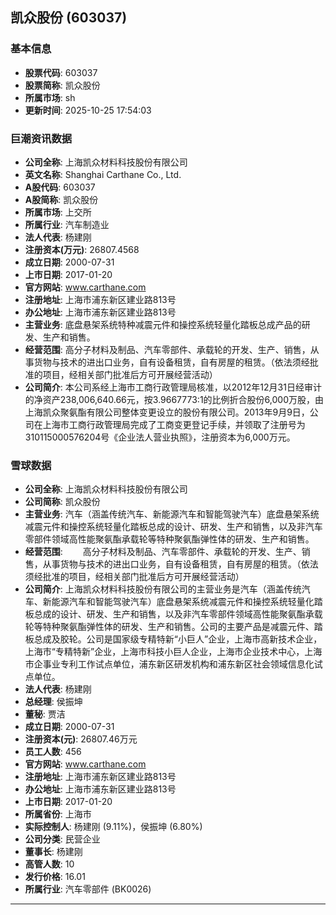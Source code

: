 ## 凯众股份 (603037)

### 基本信息

- **股票代码**: 603037
- **股票简称**: 凯众股份
- **所属市场**: sh
- **更新时间**: 2025-10-25 17:54:03

### 巨潮资讯数据

- **公司全称**: 上海凯众材料科技股份有限公司
- **英文名称**: Shanghai Carthane Co., Ltd.
- **A股代码**: 603037
- **A股简称**: 凯众股份
- **所属市场**: 上交所
- **所属行业**: 汽车制造业
- **法人代表**: 杨建刚
- **注册资本(万元)**: 26807.4568
- **成立日期**: 2000-07-31
- **上市日期**: 2017-01-20
- **官方网站**: www.carthane.com
- **注册地址**: 上海市浦东新区建业路813号
- **办公地址**: 上海市浦东新区建业路813号
- **主营业务**: 底盘悬架系统特种减震元件和操控系统轻量化踏板总成产品的研发、生产和销售。
- **经营范围**: 高分子材料及制品、汽车零部件、承载轮的开发、生产、销售，从事货物与技术的进出口业务，自有设备租赁，自有房屋的租赁。（依法须经批准的项目，经相关部门批准后方可开展经营活动）
- **公司简介**: 本公司系经上海市工商行政管理局核准，以2012年12月31日经审计的净资产238,006,640.66元，按3.9667773:1的比例折合股份6,000万股，由上海凯众聚氨酯有限公司整体变更设立的股份有限公司。2013年9月9日，公司在上海市工商行政管理局完成了工商变更登记手续，并领取了注册号为310115000576204号《企业法人营业执照》，注册资本为6,000万元。

### 雪球数据

- **公司全称**: 上海凯众材料科技股份有限公司
- **公司简称**: 凯众股份
- **主营业务**: 汽车（涵盖传统汽车、新能源汽车和智能驾驶汽车）底盘悬架系统减震元件和操控系统轻量化踏板总成的设计、研发、生产和销售，以及非汽车零部件领域高性能聚氨酯承载轮等特种聚氨酯弹性体的研发、生产和销售。
- **经营范围**: 　　高分子材料及制品、汽车零部件、承载轮的开发、生产、销售，从事货物与技术的进出口业务，自有设备租赁，自有房屋的租赁。（依法须经批准的项目，经相关部门批准后方可开展经营活动）
- **公司简介**: 上海凯众材料科技股份有限公司的主营业务是汽车（涵盖传统汽车、新能源汽车和智能驾驶汽车）底盘悬架系统减震元件和操控系统轻量化踏板总成的设计、研发、生产和销售，以及非汽车零部件领域高性能聚氨酯承载轮等特种聚氨酯弹性体的研发、生产和销售。公司的主要产品是减震元件、踏板总成及胶轮。公司是国家级专精特新“小巨人”企业，上海市高新技术企业，上海市“专精特新”企业，上海市科技小巨人企业，上海市企业技术中心，上海市企事业专利工作试点单位，浦东新区研发机构和浦东新区社会领域信息化试点单位。
- **法人代表**: 杨建刚
- **总经理**: 侯振坤
- **董秘**: 贾洁
- **成立日期**: 2000-07-31
- **注册资本(元)**: 26807.46万元
- **员工人数**: 456
- **官方网站**: www.carthane.com
- **注册地址**: 上海市浦东新区建业路813号
- **办公地址**: 上海市浦东新区建业路813号
- **上市日期**: 2017-01-20
- **所属省份**: 上海市
- **实际控制人**: 杨建刚 (9.11%)，侯振坤 (6.80%)
- **公司分类**: 民营企业
- **董事长**: 杨建刚
- **高管人数**: 10
- **发行价格**: 16.01
- **所属行业**: 汽车零部件 (BK0026)

---